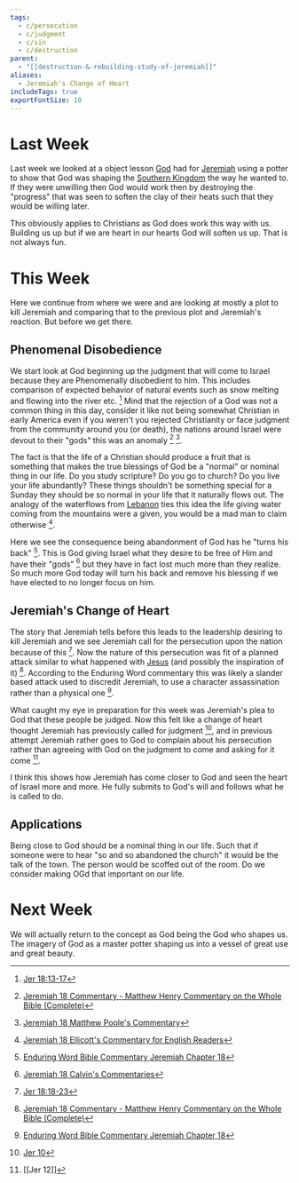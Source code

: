 ```yaml
---
tags:
  - c/persecution
  - c/judgment
  - c/sin
  - c/destruction
parent:
  - "[[destruction-&-rebuilding-study-of-jeremiah]]"
aliases:
  - Jeremiah's Change of Heart
includeTags: true
exportFontSize: 10
---
```

# Last Week
Last week we looked at a object lesson [God](God.md) had for [Jeremiah](p-jeremiah.md) using a potter to show that God was shaping the [Southern Kingdom](Southern%20Kingdom.md) the way he wanted to. If they were unwilling then God would work then by destroying the "progress" that was seen to soften the clay of their heats such that they would be willing later.

This obviously applies to Christians as God does work this way with us. Building us up but if we are heart in our hearts God will soften us up. That is not always fun.
# This Week
Here we continue from where we were and are looking at mostly a plot to kill Jeremiah and comparing that to the previous plot and Jeremiah's reaction. But before we get there.

## Phenomenal  Disobedience
We start look at God beginning up the judgment that will come to Israel because they are Phenomenally disobedient to him. This includes comparison of expected behavior of natural events such as snow melting and flowing into the river etc. [^1] Mind that the rejection of a God was not a common thing in this day, consider it like not being somewhat Christian in early America even if you weren't you rejected Christianity or face judgment from the community around you (or death), the nations around Israel were devout to their "gods" this was an anomaly  [^matthew-henry] [^matthew-poole]. 

The fact is that the life of a Christian should produce a fruit that is something that makes the true blessings of God be a "normal" or nominal thing in our life. Do you study scripture? Do you go to church? Do you live your life abundantly?  These things shouldn't be something special for a Sunday they should be so normal in your life that it naturally flows out. The analogy of the waterflows from [Lebanon](Lebanon.md) ties this idea the life giving water coming from the mountains were a given, you would be a mad man to claim otherwise [^ellicott].

Here we see the consequence being abandonment of God has he "turns his back" [^enduring-word]. This is God giving Israel what they desire to be free of Him and have their "gods" [^john-calvin] but they have in fact lost much more than they realize. So much more God today will turn his back and remove his blessing if we have elected to no longer focus on him.

## Jeremiah's Change of Heart
The story that Jeremiah tells before this leads to the leadership desiring to kill Jeremiah and we see Jeremiah call for the persecution upon the nation because of this [^2]. Now the nature of this persecution was fit of a planned attack similar to what happened with [Jesus](../30-Spiritual/33-Resources/33.10-People/jesus.md) (and possibly the inspiration of it) [^matthew-henry]. According to the Enduring Word commentary this was likely a slander based attack used to discredit Jeremiah, to use a character assassination rather than a physical one [^enduring-word].

What caught my eye in preparation for this week was Jeremiah's plea to God that these people be judged. Now this felt like a change of heart thought Jeremiah has previously called for judgment [^3], and in previous attempt Jeremiah rather goes to God to complain about his persecution rather than agreeing with God on the judgment to come and asking for it come [^4].

I think this shows how Jeremiah has come closer to God and seen the heart of Israel more and more. He fully submits to God's will and follows what he is called to do.

## Applications
Being close to God should be a nominal thing in our life. Such that if someone were to hear "so and so abandoned the church" it would be the talk of the town. The person would be scoffed out of the room. Do we consider making OGd that important on our life.

# Next Week
We will actually return to the concept as God being the God who shapes us. The imagery of God as a master potter shaping us into a vessel of great use and great beauty. 

[^1]: [Jer 18:13-17](Jer%2018.md)
[^garner-howes]: [Jeremiah 18 - Garner-Howes Baptist Commentary - Bible Commentaries - StudyLight.org](https://www.studylight.org/commentaries/eng/ghb/jeremiah-18.html)
[^matthew-poole]: [Jeremiah 18 Matthew Poole's Commentary](https://biblehub.com/commentaries/poole/jeremiah/18.htm)
[^ellicott]: [Jeremiah 18 Ellicott's Commentary for English Readers](https://biblehub.com/commentaries/ellicott/jeremiah/18.htm)
[^matthew-henry]: [Jeremiah 18 Commentary - Matthew Henry Commentary on the Whole Bible (Complete)](https://www.biblestudytools.com/commentaries/matthew-henry-complete/jeremiah/18.html)
[^enduring-word]: [Enduring Word Bible Commentary Jeremiah Chapter 18](https://enduringword.com/bible-commentary/jeremiah-18/)
[^john-calvin]: [Jeremiah 18 Calvin's Commentaries](https://biblehub.com/commentaries/calvin/jeremiah/18.htm)
[^2]: [Jer 18:18-23](Jer%2018.md)
[^3]: [Jer 10](Jer%2010.md)
[^4]: [[Jer 12]]
